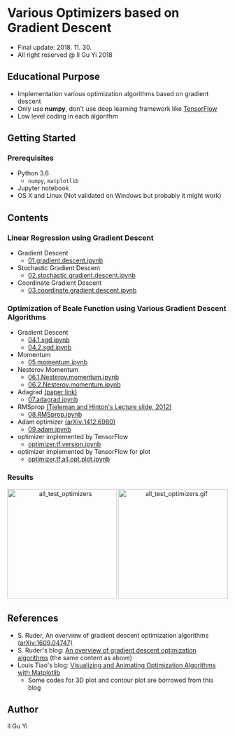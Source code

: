 # Various Optimizers based on Gradient Descent
* Final update: 2018. 11. 30.
* All right reserved @ Il Gu Yi 2018

## Educational Purpose
* Implementation various optimization algorithms based on gradient descent
* Only use **numpy**, don't use deep learning framework like [TensorFlow](https://www.tensorflow.org)
* Low level coding in each algorithm


## Getting Started

### Prerequisites
* Python 3.6
  * `numpy`, `matplotlib`
* Jupyter notebook
* OS X and Linux (Not validated on Windows but probably it might work)


## Contents

### Linear Regression using Gradient Descent
* Gradient Descent
  - [01.gradient.descent.ipynb](https://nbviewer.jupyter.org/github/ilguyi/optimizers.numpy/blob/master/01.gradient.descent.ipynb)
* Stochastic Gradient Descent
  - [02.stochastic.gradient.descent.ipynb](https://nbviewer.jupyter.org/github/ilguyi/optimizers.numpy/blob/master/02.stochastic.gradient.descent.ipynb)
* Coordinate Gradient Descent
  - [03.coordinate.gradient.descent.ipynb](https://nbviewer.jupyter.org/github/ilguyi/optimizers.numpy/blob/master/03.coordinate.gradient.descent.ipynb)

### Optimization of Beale Function using Various Gradient Descent Algorithms
* Gradient Descent
  - [04.1.sgd.ipynb](https://nbviewer.jupyter.org/github/ilguyi/optimizers.numpy/blob/master/04.1.sgd.ipynb)
  - [04.2.sgd.ipynb](https://nbviewer.jupyter.org/github/ilguyi/optimizers.numpy/blob/master/04.2.sgd.ipynb)
* Momentum
  - [05.momentum.ipynb](https://nbviewer.jupyter.org/github/ilguyi/optimizers.numpy/blob/master/05.momentum.ipynb)
* Nesterov Momentum
  - [06.1.Nesterov.momentum.ipynb](https://nbviewer.jupyter.org/github/ilguyi/optimizers.numpy/blob/master/06.1.Nesterov.momentum.ipynb)
  - [06.2.Nesterov.momentum.ipynb](https://nbviewer.jupyter.org/github/ilguyi/optimizers.numpy/blob/master/06.2.Nesterov.momentum.ipynb)
* Adagrad [(paper link)](http://jmlr.org/papers/v12/duchi11a.html)
  - [07.adagrad.ipynb](https://nbviewer.jupyter.org/github/ilguyi/optimizers.numpy/blob/master/07.adagrad.ipynb)
* RMSprop [(Tieleman and Hinton's Lecture slide, 2012)](https://www.cs.toronto.edu/~tijmen/csc321/slides/lecture_slides_lec6.pdf)
  - [08.RMSprop.ipynb](https://nbviewer.jupyter.org/github/ilguyi/optimizers.numpy/blob/master/08.RMSprop.ipynb)
* Adam optimizer [(arXiv:1412.6980)](https://arxiv.org/abs/1412.6980)
  - [09.adam.ipynb](https://nbviewer.jupyter.org/github/ilguyi/optimizers.numpy/blob/master/09.adam.ipynb)
* optimizer implemented by TensorFlow
  - [optimizer.tf.version.ipynb](https://nbviewer.jupyter.org/github/ilguyi/optimizers.numpy/blob/master/optimizer.tf.version.ipynb)
* optimizer implemented by TensorFlow for plot
  - [optimizer.tf.all.opt.plot.ipynb](https://nbviewer.jupyter.org/github/ilguyi/optimizers.numpy/blob/master/optimizer.tf.all.opt.plot.ipynb)


### Results
<div align="center">
<img height="250px" alt="all_test_optimizers" src="https://user-images.githubusercontent.com/11681225/49284813-08f2a380-f4d9-11e8-9216-f96335da67a8.png">
<img height="250px" alt="all_test_optimizers.gif" src="https://user-images.githubusercontent.com/11681225/49325458-fc785480-f585-11e8-8d2a-9012d6024c6e.gif">
</div>



## References
* S. Ruder, An overview of gradient descent optimization algorithms [(arXiv:1609.04747)](https://arxiv.org/abs/1609.04747)
* S. Ruder's blog: [An overview of gradient descent optimization algorithms](http://ruder.io/optimizing-gradient-descent/) (the same content as above)
* Louis Tiao's blog: [Visualizing and Animating Optimization Algorithms with Matplotlib](http://louistiao.me/notes/visualizing-and-animating-optimization-algorithms-with-matplotlib/)
  * Some codes for 3D plot and contour plot are borrowed from this blog




## Author
Il Gu Yi
